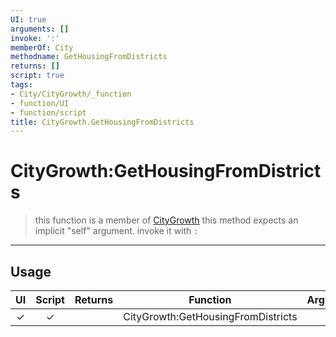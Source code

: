 ```yaml
---
UI: true
arguments: []
invoke: ':'
memberOf: City
methodname: GetHousingFromDistricts
returns: []
script: true
tags:
- City/CityGrowth/_function
- function/UI
- function/script
title: CityGrowth.GetHousingFromDistricts
---
```

# CityGrowth:GetHousingFromDistricts
> this function is a member of [CityGrowth](civ-6/lua/CityGrowth.md)
> this method expects an implicit "self" argument. invoke it with `:`
-----
## Usage
|  UI | Script | Returns | Function | Arguments |
|:---:|:------:|-------:|:--------:|:---------|
|✓|✓||CityGrowth:GetHousingFromDistricts||
